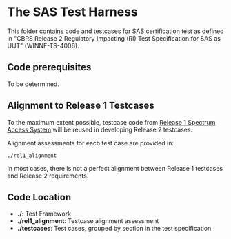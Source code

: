 # The SAS Test Harness

This folder contains code and testcases for SAS certification test as defined in
"CBRS Release 2 Regulatory Impacting (RI) Test Specification for SAS as UUT" (WINNF-TS-4006).

## Code prerequisites

To be determined.

## Alignment to Release 1 Testcases

To the maximum extent possible, testcase code from 
[Release 1 Spectrum Access System](https://github.com/Wireless-Innovation-Forum/Spectrum-Access-System)
will be reused in developing Release 2 testcases.

Alignment assessments for each test case are provided in:

    ./rel1_alignment

In most cases, there is not a perfect alignment between Release 1 testcases and Release 2 requirements.

## Code Location

* **./**: Test Framework
* **./rel1_alignment**: Testcase alignment assessment
* **./testcases**: Test cases, grouped by section in the test specification.